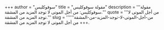 +++
author = "سوفوكليس"
title = "مقولة سوفوكليس"
description = '''مقولة سوفوكليس: من أجل الموتى لا توجد المزيد من المشقة.'''
quote = '''من أجل الموتى لا توجد المزيد من المشقة.'''
slug = '''من-أجل-الموتى-لا-توجد-المزيد-من-المشقة'''
+++
من أجل الموتى لا توجد المزيد من المشقة.
